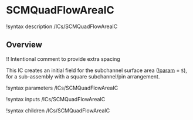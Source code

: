 # SCMQuadFlowAreaIC

!syntax description /ICs/SCMQuadFlowAreaIC

## Overview

!! Intentional comment to provide extra spacing

This IC creates an initial field for the subchannel surface area ([!param](/ICs/SCMQuadFlowAreaIC/variable) = `S`), for a sub-assembly with a square subchannel/pin arrangement.

!syntax parameters /ICs/SCMQuadFlowAreaIC

!syntax inputs /ICs/SCMQuadFlowAreaIC

!syntax children /ICs/SCMQuadFlowAreaIC
